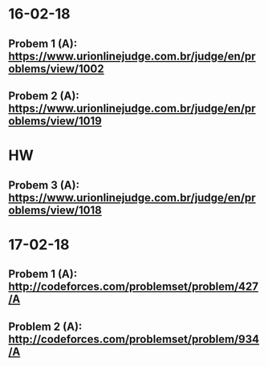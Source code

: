 16-02-18
===
Probem 1 (A): https://www.urionlinejudge.com.br/judge/en/problems/view/1002
---
Probem 2 (A):  https://www.urionlinejudge.com.br/judge/en/problems/view/1019
---
HW
===
Probem 3 (A):  https://www.urionlinejudge.com.br/judge/en/problems/view/1018
---
17-02-18
===
Probem 1 (A): http://codeforces.com/problemset/problem/427/A
---
Problem 2 (A): http://codeforces.com/problemset/problem/934/A
---